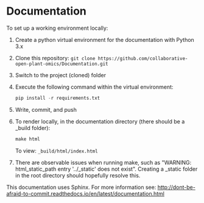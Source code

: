 #  Documentation

To set up a working environment locally:

1. Create a python virtual environment for the documentation with Python 3.x
2. Clone this repository: `git clone https://github.com/collaborative-open-plant-omics/Documentation.git`
3. Switch to the project (cloned) folder
4. Execute the following command within the virtual environment:
	```python
	pip install -r requirements.txt
	```

5. Write, commit, and push

6. To render locally, in the documentation directory (there should be a _build folder):
	```python
	make html
	```
	To view: `_build/html/index.html`
	
7. There are observable issues when running make, such as "WARNING: html_static_path entry '../_static' does not exist". Creating a _static folder in the root directory should hopefully resolve this.


This documentation uses Sphinx. For more information see: http://dont-be-afraid-to-commit.readthedocs.io/en/latest/documentation.html



